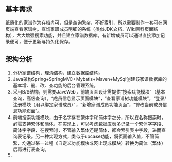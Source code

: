 ## 基本需求
纸质化的家谱作为存档尚可，但是查询繁杂，不好索引，所以需要制作一套可在网页端查看家谱树，查询家谱成员明细的系统（类似JDK文档、Wiki百科页面结构），大大增强搜索功能，并且建立家谱数据库，有新增成员可以通过直接添加记录便可，便于更新与持久化保存。

## 架构分析
1. 分析家谱结构，理清结构，建立数据库结构。
2. Java架构Spring+SpringMVC+Mybatis+Maven+MySql创建该家谱数据库的基本增、删、改、查功能的后台管理系统。
3. 采用B/S结构，则需要JaveWeb，前端页面设计需提供“搜索功能模块”（基本查询，高级查询），“成员信息显示页面模块”，“查看家谱树功能模块”，“登录/注册模块（用以绑定家谱成员）”，“新增家谱成员功能页面”，“修改当前成员信息功能页面”。
4. 前端搜索功能模块，由于名字存在繁体字和简体字之分，所以在名称搜索时，必需支持繁体和简体。在实现上，可以考虑数据库表多记录一个繁体字字段、简体字字段，在搜索时，不管输入繁体还是简体，都会索引表中字段，进而查询表记录。另一种实现方式，类似于upcase功能，将页面输入值，不管简繁，均通过某一过程（自定义功能模块或网上现成模块）转换为简体（繁体）后再进行表查询。
5. 
